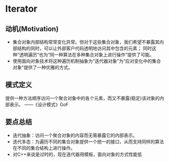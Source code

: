# Iterator

## 动机(Motivation)
+ 集合对象内部结构常常变化异常。但对于这些集合对象，我们希望不暴露其内部结构的同时，可以让外部客户代码透明地访问其中包含的元素；
同时这种“透明遍历”也为“同一种算法在多种集合对象上进行操作”提供了可能。
+ 使用面向对象技术将这种遍历机制抽象为“迭代器对象”为“应对变化中的集合对象”提供了一种优雅的方式。

## 模式定义
提供一种方法顺序访问一个聚合对象中的各个元素，而又不暴露(稳定)该对象的内部表示。
——《设计模式》GoF

## 要点总结
+ 迭代抽象：访问一个聚合对象的内容而无需暴露它的内部表示。
+ 迭代多态：为遍历不同的集合对象提供一个统一的接口，从而支持同样的算法在不同的集合结构上进行操作。
+ 对C++来说是过时的，现在迭代器用模板，面向对象的方式性能低
